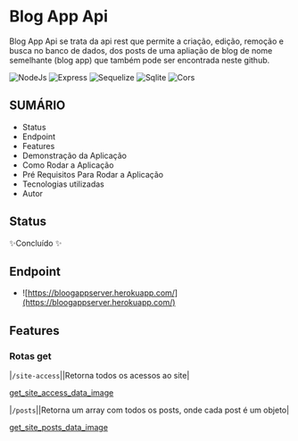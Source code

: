 # Blog App Api

Blog App Api se trata da api rest que permite a criação, edição, remoção e busca no banco de dados, dos posts de uma apliação de blog de nome semelhante (blog app) que também pode ser encontrada neste github.

![NodeJs](https://img.shields.io/badge/Node.js-339933?style=for-the-badge&logo=nodedotjs&logoColor=white) ![Express](https://img.shields.io/badge/Express.js-000000?style=for-the-badge&logo=express&logoColor=white) ![Sequelize](https://img.shields.io/badge/Sequelize-52B0E7?style=for-the-badge&logo=Sequelize&logoColor=white) ![Sqlite](https://img.shields.io/badge/SQLite-07405E?style=for-the-badge&logo=sqlite&logoColor=white) ![Cors](https://img.shields.io/badge/-Cors-coral)
## SUMÁRIO

- Status
- Endpoint
- Features
- Demonstração da Aplicação
- Como Rodar a Aplicação
- Pré Requisitos Para Rodar a Aplicação
- Tecnologias utilizadas
- Autor

## Status

✨Concluído ✨

## Endpoint

- ![https://bloogappserver.herokuapp.com/](https://bloogappserver.herokuapp.com/)

## Features

### Rotas get

|`/site-access`||Retorna todos os acessos ao site|

[get_site_access_data_image](./readme_files/get_site_access.png)

|`/posts`||Retorna um array com todos os posts, onde cada post é um objeto|

[get_site_posts_data_image](./readme_files/get_site_posts.png)
